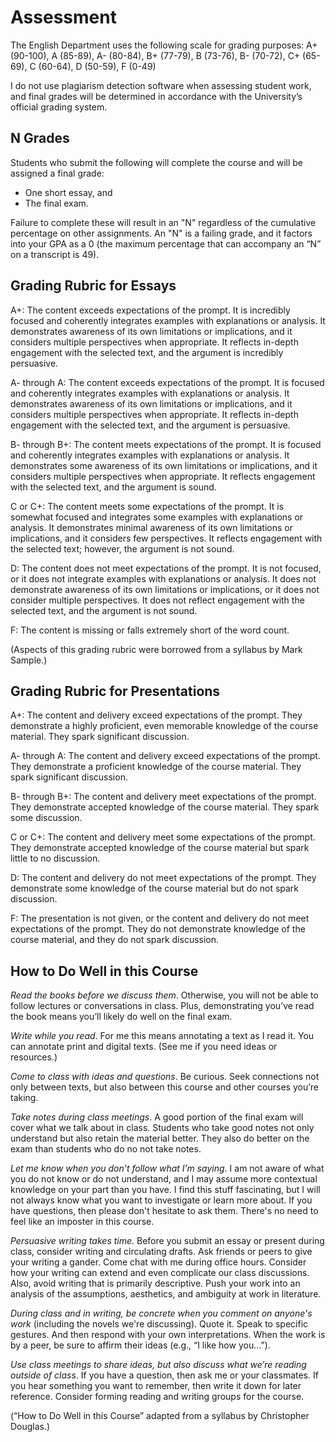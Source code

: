 # Assessment 

The English Department uses the following scale for grading purposes: A+ (90-100), A (85-89), A- (80-84), B+ (77-79), B	(73-76), B- (70-72), C+ (65-69), C	(60-64), D (50-59),	F	(0-49)

I do not use plagiarism detection software when assessing student work, and final grades will be determined in accordance with the University’s official grading system.

## N Grades

Students who submit the following will complete the course and will be assigned a final grade:  

* One short essay, and   
* The final exam.

Failure to complete these will result in an "N" regardless of the cumulative percentage on other assignments. An "N" is a failing grade, and it factors into your GPA as a 0 (the maximum percentage that can accompany an “N” on a transcript is 49).  

## Grading Rubric for Essays 

A+: The content exceeds expectations of the prompt. It is incredibly focused and coherently integrates examples with explanations or analysis. It demonstrates awareness of its own limitations or implications, and it considers multiple perspectives when appropriate. It reflects in-depth engagement with the selected text, and the argument is incredibly persuasive.  

A- through A: The content exceeds expectations of the prompt. It is focused and coherently integrates examples with explanations or analysis. It demonstrates awareness of its own limitations or implications, and it considers multiple perspectives when appropriate. It reflects in-depth engagement with the selected text, and the argument is persuasive.  

B- through B+: The content meets expectations of the prompt. It is focused and coherently integrates examples with explanations or analysis. It demonstrates some awareness of its own limitations or implications, and it considers multiple perspectives when appropriate. It reflects engagement with the selected text, and the argument is sound.  

C or C+: The content meets some expectations of the prompt. It is somewhat focused and integrates some examples with explanations or analysis. It demonstrates minimal awareness of its own limitations or implications, and it considers few perspectives. It reflects engagement with the selected text; however, the argument is not sound.  

D: The content does not meet expectations of the prompt. It is not focused, or it does not integrate examples with explanations or analysis. It does not demonstrate awareness of its own limitations or implications, or it does not consider multiple perspectives. It does not reflect engagement with the selected text, and the argument is not sound.  

F: The content is missing or falls extremely short of the word count.

(Aspects of this grading rubric were borrowed from a syllabus by Mark Sample.) 

## Grading Rubric for Presentations 

A+: The content and delivery exceed expectations of the prompt. They demonstrate a highly proficient, even memorable knowledge of the course material. They spark significant discussion.

A- through A: The content and delivery exceed expectations of the prompt. They demonstrate a proficient knowledge of the course material. They spark significant discussion.

B- through B+: The content and delivery meet expectations of the prompt. They demonstrate accepted knowledge of the course material. They spark some discussion.

C or C+: The content and delivery meet some expectations of the prompt. They demonstrate accepted knowledge of the course material but spark little to no discussion.

D: The content and delivery do not meet expectations of the prompt. They demonstrate some knowledge of the course material but do not spark discussion.

F: The presentation is not given, or the content and delivery do not meet expectations of the prompt. They do not demonstrate knowledge of the course material, and they do not spark discussion.

## How to Do Well in this Course 

*Read the books before we discuss them*. Otherwise, you will not be able to follow lectures or conversations in class. Plus, demonstrating you’ve read the book means you’ll likely do well on the final exam.  

*Write while you read*. For me this means annotating a text as I read it. You can annotate print and digital texts. (See me if you need ideas or resources.)

*Come to class with ideas and questions*. Be curious. Seek connections not only between texts, but also between this course and other courses you’re taking.  

*Take notes during class meetings*. A good portion of the final exam will cover what we talk about in class. Students who take good notes not only understand but also retain the material better. They also do better on the exam than students who do no not take notes. 

*Let me know when you don’t follow what I’m saying*. I am not aware of what you do not know or do not understand, and I may assume more contextual knowledge on your part than you have. I find this stuff fascinating, but I will not always know what you want to investigate or learn more about. If you have questions, then please don't hesitate to ask them. There's no need to feel like an imposter in this course.  

*Persuasive writing takes time*. Before you submit an essay or present during class, consider writing and circulating drafts. Ask friends or peers to give your writing a gander. Come chat with me during office hours. Consider how your writing can extend and even complicate our class discussions. Also, avoid writing that is primarily descriptive. Push your work into an analysis of the assumptions, aesthetics, and ambiguity at work in literature. 

*During class and in writing, be concrete when you comment on anyone's work* (including the novels we're discussing). Quote it. Speak to specific gestures. And then respond with your own interpretations. When the work is by a peer, be sure to affirm their ideas (e.g., “I like how you…”).

*Use class meetings to share ideas, but also discuss what we’re reading outside of class*. If you have a question, then ask me or your classmates. If you hear something you want to remember, then write it down for later reference. Consider forming reading and writing groups for the course. 

(“How to Do Well in this Course” adapted from a syllabus by Christopher Douglas.) 
